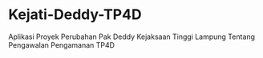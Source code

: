 # Kejati-Deddy-TP4D
Aplikasi Proyek Perubahan Pak Deddy Kejaksaan Tinggi Lampung Tentang Pengawalan Pengamanan TP4D
